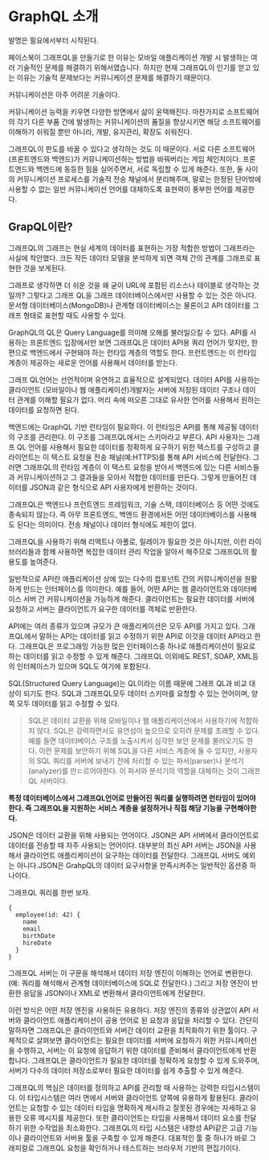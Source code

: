 # GraphQL 소개

발명은 필요에서부터 시작된다.

페이스북이 그래프QL을 만들기로 한 이유는 모바일 애플리케이션 개발 시 발생하는 여러 기술적인 문제를 해결하기 위해서였습니다. 하지만 현재 그래프QL이 인기를 얻고 있는 이유는 기술적 문제보다는 커뮤니케이션 문제를 해결하기 때문이다.

커뮤니케이션은 아주 어려운 기술이다.

커뮤니케이션 능력을 키우면 다양한 방면에서 삶이 윤택해진다. 마찬가지로 소프트웨어의 각기 다른 부품 간에 발생하는 커뮤니케이션의 품질을 향상시키면 해당 소프트웨어를 이해하기 쉬워질 뿐만 아니라, 개발, 유지관리, 확장도 쉬워진다.

그래프QL이 판도를 바꿀 수 있다고 생각하는 것도 이 때문이다. 서로 다른 소프트웨어 (프론트엔드와 백엔드)가 커뮤니케이션하는 방법을 바꿔버리는 게임 체인저이다. 프론트엔드와 백엔드에 동등한 힘을 실어주면서, 서로 독립할 수 있게 해준다. 또한, 둘 사이의 커뮤니케이션 프로세스를 기술적 전송 채널에서 분리해주며, 말로는 한정된 단어밖에 사용할 수 없는 일반 커뮤니케이션 언어를 대체하도록 표현력이 풍부한 언어를 제공한다.

## GrapQL이란?

그래프QL의 그래프는 현실 세계의 데이터를 표현하는 가장 적합한 방법이 그래프라는 사실에 착안했다. 크든 작든 데이터 모델을 분석하게 되면 객체 간의 관계를 그래프로 표현한 것을 보게된다.

그래프로 생각하면 더 쉬운 것을 왜 굳이 URL에 포함된 리소스나 테이블로 생각하는 것일까? 그렇다고 그래프 QL을 그래프 데이터베이스에서만 사용할 수 있는 것은 아니다. 문서형 데이터베이스(MongoDB)나 관계형 데이터베이스는 물론이고 API 데이터를 그래프 형태로 표현할 때도 사용할 수 있다.

GraphQL의 QL은 Query Language를 의미해 오해를 불러일으킬 수 있다. API를 사용하는 프론트엔드 입장에서만 보면 그래프QL은 데이터 API용 쿼리 언어가 맞지만, 한편으로 백엔드에서 구현돼야 하는 런타임 계층의 역할도 한다. 프런트엔드는 이 런타임 계층이 제공하는 새로운 언어를 사용해서 데이터를 받는다.

그래프 QL언어는 선언적이며 유연하고 효율적으로 설계되었다. 데이터 API를 사용하는 클라이언트 (모바일이나 웹 애플리케이션)개발자는 서버에 저장된 데이터 구조나 데이터 관계를 이해할 필요가 없다. 머리 속에 떠오른 그대로 유사한 언어를 사용해서 원하는 데이터를 요청하면 된다.

백엔드에는 GraphQL 기반 런타임이 필요하다. 이 런타임은 API를 통해 제공될 데이터의 구조를 관리한다. 이 구조를 그래프QL에서는 스키마라고 부른다. API 사용자는 그래프 QL 언어를 사용해서 필요한 데이터를 정확하게 요구하기 위한 텍스트를 구성하고 클라이언트는 이 텍스트 요청을 전송 채널(예:HTTPS)를 통해 API 서비스에 전달한다. 그러면 그래프QL의 런타임 계층이 이 텍스트 요청을 받아서 백엔드에 있는 다른 서비스들과 커뮤니케이션하고 그 결과들을 모아서 적합한 데이터를 만든다. 그렇게 만들어진 데이터를 JSON과 같은 형식으로 API 사용자에게 반환하는 것이다.

그래프QL은 백엔드나 프런트엔드 프레임워크, 기술 스택, 데이터베이스 등 어떤 것에도 종속되지 않는다. 즉 아무 프론트엔드, 백엔드 환경에서든 어떤 데이터베이스를 사용해도 된다는 의미이다. 전송 채널이나 데이터 형식에도 제한이 없다.

그래프QL을 사용하기 위해 리액트나 아폴로, 릴레이가 필요한 것은 아니지만, 이런 라이브러리들과 함께 사용하면 복잡한 데이터 관리 작업을 알아서 해주므로 그래프QL의 활용도를 높여준다.

일반적으로 API란 애플리케이션 상에 있는 다수의 컴포넌트 간의 커뮤니케이션을 원활하게 만드는 인터페이스를 의미한다. 예를 들어, 어떤 API는 웹 클라이언트와 데이터베이스 서버 간 커뮤니케이션을 가능하게 해준다. 클라이언트는 필요한 데이터를 서버에 요청하고 서버는 클라이언트가 요구한 데이터를 객체로 반환한다.

API에는 여러 종류가 있으며 규모가 큰 애플리케이션은 모두 API를 가지고 있다. 그래프QL에서 말하는 API는 데이터를 읽고 수정하기 위한 API로 이것을 데이터 API라고 한다.
그래프QL은 프로그래밍 가능한 많은 인터페이스중 하나로 애플리케이션이 필요로 하는 데이터를 읽고 수정할 수 있게 해준다. 그래프QL 이외에도 REST, SOAP, XML등의 인터페이스가 있으며 SQL도 여기에 포함된다.

SQL(Structured Query Language)는 QL이라는 이름 때문에 그래프 QL과 비교 대상이 되기도 한다. SQL과 그래프QL모두 데이터 스키마를 요청할 수 있는 언어이며, 양쪽 모두 데이터를 읽고 수정할 수 있다.

> SQL은 데이터 교환을 위해 모바일이나 웹 애플리케이션에서 사용하기에 적합하지 않다. SQL은 강력하면서도 유연성이 높으므로 오히려 문제를 초래할 수 있다. 예를 들면 데이터베이스 구조를 노출시켜서 심각한 보안 문제를 불러오기도 한다. 이런 문제를 보안하기 위해 SQL을 다른 서비스 계층에 둘 수 있지만, 사용자의 SQL 쿼리를 서버에 보내기 전에 처리할 수 있는 파서(parser)나 분석기(analyzer)를 만ㄷ르어야한다. 이 파서와 분석기의 역할을 대체하는 것이 그래프QL 서버이다.

**특정 데이터베이스에서 그래프QL언어로 만들어진 쿼리를 실행하려면 런타임이 있어야한다. 즉 그래프QL을 지원하는 서비스 계층을 설정하거나 직접 해당 기능을 구현해야한다.**

JSON은 데이터 교환을 위해 사용되는 언어이다. JSON은 API 서버에서 클라이언트로 데이터를 전송할 때 자주 사용되는 언어이다. 대부분의 최신 API 서버는 JSON을 사용해서 클라이언트 애플리케이션이 요구하는 데이터를 전달한다. 그래프QL 서버도 예외는 아니다.JSON은 GrahpQL의 데이터 요구사항을 만족시켜주는 일반적인 옵션중 하나이다.

그래프QL 쿼리를 한번 보자.

```
{
  employee(id: 42) {
    name
    email
    birthDate
    hireDate
  }
}
```

그래프QL 서버는 이 구문을 해석해서 데이터 저장 엔진이 이해하는 언어로 변환한다. (예: 쿼리를 해석해서 관계형 데이터베이스에 SQL로 전달한다.) 그리고 저장 엔진이 반환한 응답을 JSON이나 XML로 변환해서 클라이언트에게 전달한다.

이런 방식은 어떤 저장 엔진을 사용하든 유용하다. 저장 엔진의 종류와 상관없이 API 서버와 클라이언트 애플리케이션이 공용 언어로 된 요청과 응답을 처리할 수 있다. 간단히 말하자면 그래프QL은 클라이언트와 서버간 데이터 교환을 최적화하기 위한 툴이다. 구체적으로 살펴보면 클라이언트는 필요한 데이터를 서버에 요청하기 위한 커뮤니케이션을 수행하고, 서버는 이 요청에 응답하기 위한 데이터를 준비해서 클라이언트에게 반환합니다. 그래프QL은 클라이언트가 필요한 데이터를 정확하게 요청할 수 있게 도와주며, 서버가 다수의 데이터 저장소로부터 필요한 데이터를 쉽게 추출할 수 있게 해준다.

그래프QL의 핵심은 데이터를 정의하고 API를 관리할 때 사용하는 강력한 타입시스템이다. 이 타입시스템은 여러 면에서 서버와 클라이언트 양쪽에 유용하게 활용된다. 클라이언트는 요청할 수 있는 데이터 타입을 명확하게 제시하고 잘못된 경우에는 자세하고 유용한 오류 메시지를 제공한다. 또한 클라이언트는 타입을 사용해서 데이터 요소를 전달하기 위한 수작업을 최소화한다. 그래프QL의 타입 시스템은 내향성 API같은 고급 기능이나 클라이언트와 서버용 툴을 구축할 수 있게 해준다. 대표적인 툴 중 하나가 바로 그래피컬로 그래프QL 요청을 확인하거나 테스트하는 브라우저 기반의 편집기이다.
